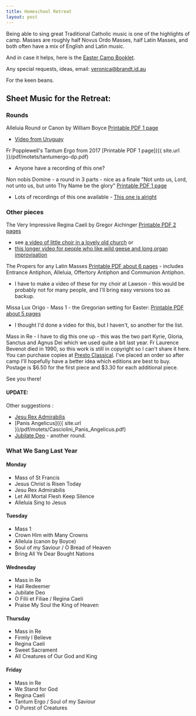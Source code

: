 ```yaml
---
title: Homeschool Retreat
layout: post
---
```


Being able to sing great Traditional Catholic music is one of the highlights of camp. Masses are roughly half Novus Ordo Masses, half Latin Masses, and both often have a mix of English and Latin music.

And in case it helps, here is the [Easter Camp Booklet](https://github.com/veromary/Congregavit/raw/master/eastercamp.pdf).

Any special requests, ideas, email: [veronica@brandt.id.au](mailto:veronica@brandt.id.au)

For the keen beans.

## Sheet Music for the Retreat:

### Rounds

Alleluia Round or Canon by William Boyce [Printable PDF 1 page](http://www0.cpdl.org/wiki/images/0/06/So_alleluiab.pdf)

* [Video from Uruguay](https://www.youtube.com/watch?v=6-kAL48B1_4)

Fr Popplewell's Tantum Ergo from 2017 [Printable PDF 1 page]({{ site.url }}/pdf/motets/tantumergo-dp.pdf)

* Anyone have a recording of this one?

Non nobis Domine - a round in 3 parts - nice as a finale "Not unto us, Lord, not unto us, but unto Thy Name be the glory" [Printable PDF 1 page](http://stcpress.org/miscellaneous/non_nobis_domine/non_nobis_domine.pdf)

* Lots of recordings of this one available - [This one is alright](https://www.youtube.com/watch?v=RdLPAOXTbMc)


### Other pieces

The Very Impressive Regina Caeli by Gregor Aichinger [Printable PDF 2 pages](http://www0.cpdl.org/wiki/images/5/5c/Ws-aich-re1.pdf) 

* see [a video of little choir in a lovely old church](https://www.youtube.com/watch?v=5V-rDcNUo3k) or 
* [this longer video for people who like wild geese and long organ improvisation](https://www.youtube.com/watch?v=_TAdk_JfCzM)

The Propers for any Latin Masses [Printable PDF about 6 pages](http://www.institute-christ-king.org/uploads/music/Mass2SAE_lg.pdf) - includes Entrance Antiphon, Alleluia, Offertory Antiphon and Communion Antiphon.

* I have to make a video of these for my choir at Lawson - this would be probably not for many people, and I'll bring easy versions too as backup.

Missa Lux Origo - Mass 1 - the Gregorian setting for Easter: [Printable PDF about 5 pages](http://www.ccwatershed.org/pdfs/djc_01_complete_pdf/download/)

* I thought I'd done a video for this, but I haven't, so another for the list.

Mass in Re - I have to dig this one up - this was the two part Kyrie, Gloria, Sanctus and Agnus Dei which we used quite a bit last year. Fr Laurence Bevenot died in 1990, so this work is still in copyright so I can't share it here. You can purchase copies at [Presto Classical](https://www.prestoclassical.co.uk/sheet-music/composers/35125--bevenot-laurence). I've placed an order so after camp I'll hopefully have a better idea which editions are best to buy. Postage is $6.50 for the first piece and $3.30 for each additional piece.

See you there!

#### UPDATE: 

Other suggestions :

* [Jesu Rex Admirabilis](http://www3.cpdl.org/wiki/images/2/21/Palestrina_Jesu_Rex_admirabilis.pdf)
* [Panis Angelicus]({{ site.url }}/pdf/motets/Casciolini_Panis_Angelicus.pdf)
* [Jubilate Deo](http://www.brandt.id.au/newbookoldhymns/hymns/jubilatedeo.html) - another round.

### What We Sang Last Year

#### Monday

* Mass of St Francis
* Jesus Christ is Risen Today
* Jesu Rex Admirabilis
* Let All Mortal Flesh Keep Silence
* Alleluia Sing to Jesus

#### Tuesday

* Mass 1
* Crown Him with Many Crowns
* Alleluia (canon by Boyce)
* Soul of my Saviour / O Bread of Heaven
* Bring All Ye Dear Bought Nations

#### Wednesday

* Mass in Re
* Hail Redeemer
* Jubilate Deo
* O Filii et Filiae / Regina Caeli
* Praise My Soul the King of Heaven

#### Thursday

* Mass in Re
* Firmly I Believe
* Regina Caeli
* Sweet Sacrament
* All Creatures of Our God and King

#### Friday

* Mass in Re
* We Stand for God
* Regina Caeli
* Tantum Ergo / Soul of my Saviour
* O Purest of Creatures


